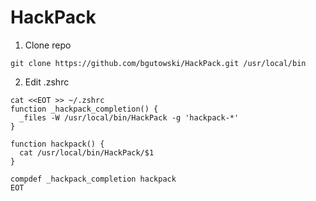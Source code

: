 # HackPack
1. Clone repo
```
git clone https://github.com/bgutowski/HackPack.git /usr/local/bin
```

2. Edit .zshrc
```
cat <<EOT >> ~/.zshrc
function _hackpack_completion() {
  _files -W /usr/local/bin/HackPack -g 'hackpack-*'
}

function hackpack() {
  cat /usr/local/bin/HackPack/$1
}

compdef _hackpack_completion hackpack
EOT
```
